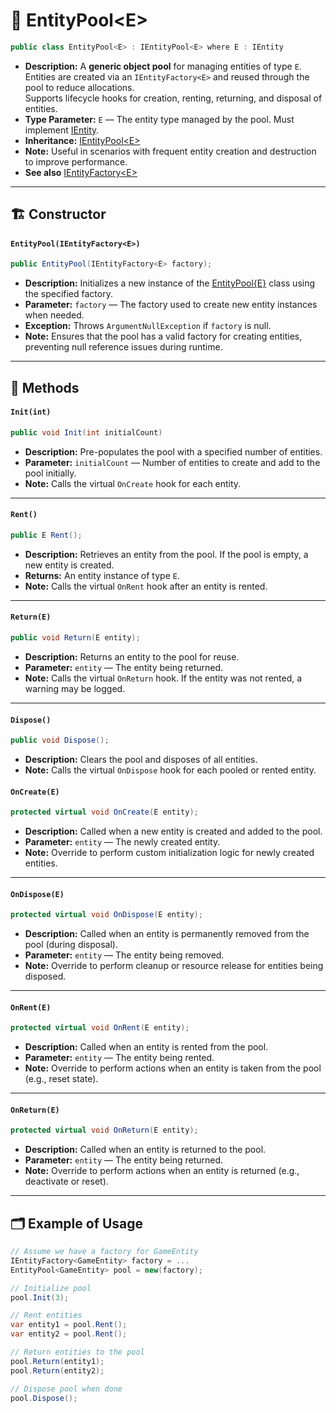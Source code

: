 # 🧩 EntityPool\<E>

```csharp
public class EntityPool<E> : IEntityPool<E> where E : IEntity
```

- **Description:** A **generic object pool** for managing entities of type `E`.  
  Entities are created via an `IEntityFactory<E>` and reused through the pool to reduce allocations.  
  Supports lifecycle hooks for creation, renting, returning, and disposal of entities.
- **Type Parameter:** `E` — The entity type managed by the pool. Must implement [IEntity](../Entities/IEntity.md).
- **Inheritance:** [IEntityPool\<E>](IEntityPool%601.md)
- **Note:** Useful in scenarios with frequent entity creation and destruction to improve performance.
- **See also** [IEntityFactory\<E>](../Factories/IEntityFactory%601.md)

---

## 🏗️ Constructor

#### `EntityPool(IEntityFactory<E>)`

```csharp
public EntityPool(IEntityFactory<E> factory);
```

- **Description:** Initializes a new instance of the [EntityPool{E}](./EntityPool{E}.md) class using the specified factory.
- **Parameter:** `factory` — The factory used to create new entity instances when needed.
- **Exception:** Throws `ArgumentNullException` if `factory` is null.
- **Note:** Ensures that the pool has a valid factory for creating entities, preventing null reference issues during runtime.



---

## 🏹 Methods

#### `Init(int)`

```csharp
public void Init(int initialCount)
```

- **Description:** Pre-populates the pool with a specified number of entities.
- **Parameter:** `initialCount` — Number of entities to create and add to the pool initially.
- **Note:** Calls the virtual `OnCreate` hook for each entity.

---

#### `Rent()`

```csharp
public E Rent();
```

- **Description:** Retrieves an entity from the pool. If the pool is empty, a new entity is created.
- **Returns:** An entity instance of type `E`.
- **Note:** Calls the virtual `OnRent` hook after an entity is rented.

---

#### `Return(E)`

```csharp
public void Return(E entity);
```

- **Description:** Returns an entity to the pool for reuse.
- **Parameter:** `entity` — The entity being returned.
- **Note:** Calls the virtual `OnReturn` hook. If the entity was not rented, a warning may be logged.

---

#### `Dispose()`

```csharp
public void Dispose();
```

- **Description:** Clears the pool and disposes of all entities.
- **Note:** Calls the virtual `OnDispose` hook for each pooled or rented entity.


#### `OnCreate(E)`

```csharp
protected virtual void OnCreate(E entity);
```

- **Description:** Called when a new entity is created and added to the pool.
- **Parameter:** `entity` — The newly created entity.
- **Note:** Override to perform custom initialization logic for newly created entities.

---

#### `OnDispose(E)`

```csharp
protected virtual void OnDispose(E entity);
````

- **Description:** Called when an entity is permanently removed from the pool (during disposal).
- **Parameter:** `entity` — The entity being removed.
- **Note:** Override to perform cleanup or resource release for entities being disposed.

---

#### `OnRent(E)`

```csharp
protected virtual void OnRent(E entity);
````

- **Description:** Called when an entity is rented from the pool.
- **Parameter:** `entity` — The entity being rented.
- **Note:** Override to perform actions when an entity is taken from the pool (e.g., reset state).

---

#### `OnReturn(E)`

```csharp
protected virtual void OnReturn(E entity);
````

- **Description:** Called when an entity is returned to the pool.
- **Parameter:** `entity` — The entity being returned.
- **Note:** Override to perform actions when an entity is returned (e.g., deactivate or reset).

---

## 🗂 Example of Usage

```csharp
// Assume we have a factory for GameEntity
IEntityFactory<GameEntity> factory = ...
EntityPool<GameEntity> pool = new(factory);

// Initialize pool
pool.Init(3);

// Rent entities
var entity1 = pool.Rent();
var entity2 = pool.Rent();

// Return entities to the pool
pool.Return(entity1);
pool.Return(entity2);

// Dispose pool when done
pool.Dispose();
```